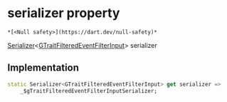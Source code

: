


# serializer property




    *[<Null safety>](https://dart.dev/null-safety)*




[Serializer](https://pub.dev/documentation/built_value/8.1.4/serializer/Serializer-class.html)&lt;[GTraitFilteredEventFilterInput](../../third_party_yonomi_graphql_schema___generated___schema.docs.schema.gql/GTraitFilteredEventFilterInput-class.md)> serializer
  







## Implementation

```dart
static Serializer<GTraitFilteredEventFilterInput> get serializer =>
    _$gTraitFilteredEventFilterInputSerializer;
```








